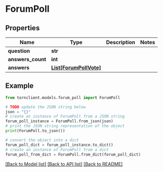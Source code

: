 # ForumPoll


## Properties

Name | Type | Description | Notes
------------ | ------------- | ------------- | -------------
**question** | **str** |  | 
**answers_count** | **int** |  | 
**answers** | [**List[ForumPollVote]**](ForumPollVote.md) |  | 

## Example

```python
from tornclient.models.forum_poll import ForumPoll

# TODO update the JSON string below
json = "{}"
# create an instance of ForumPoll from a JSON string
forum_poll_instance = ForumPoll.from_json(json)
# print the JSON string representation of the object
print(ForumPoll.to_json())

# convert the object into a dict
forum_poll_dict = forum_poll_instance.to_dict()
# create an instance of ForumPoll from a dict
forum_poll_from_dict = ForumPoll.from_dict(forum_poll_dict)
```
[[Back to Model list]](../README.md#documentation-for-models) [[Back to API list]](../README.md#documentation-for-api-endpoints) [[Back to README]](../README.md)


